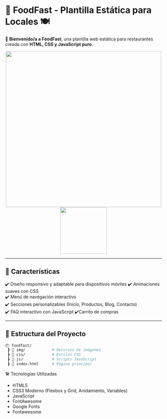# 🌟 FoodFast - Plantilla Estática para Locales 🍽️

📢 **Bienvenido/a a FoodFast**, una plantilla web estática para restaurantes creada con **HTML, CSS y JavaScript puro**.

<p align="center">
  <img src="img/menu-capture.jpg" width="500">
  <br>
  <img src="images/blogs-capture.jpg" width="150">
</p>

---

## 🚀 **Características**

✔️ Diseño responsivo y adaptable para dispositivos móviles
✔️ Animaciones suaves con CSS  
✔️ Menú de navegación interactivo  
✔️ Secciones personalizables (Inicio, Productos, Blog, Contacto)  
✔️ FAQ interactivo con JavaScript
✔️Carrito de compras

---

## 📂 **Estructura del Proyecto**

```bash
📦 foodfast/
 ┣ 📂 img/            # Recursos de imágenes
 ┣ 📂 css/            # Estilos CSS
 ┣ 📂 js/             # Scripts JavaScript
 ┣ 📜 index.html      # Página principal
```

🛠 Tecnologías Utilizadas

- HTML5
- CSS3 Moderno (Flexbox y Grid, Anidamiento, Variables)
- JavaScript
- FontAwesome
- Google Fonts
- Fontawesome
